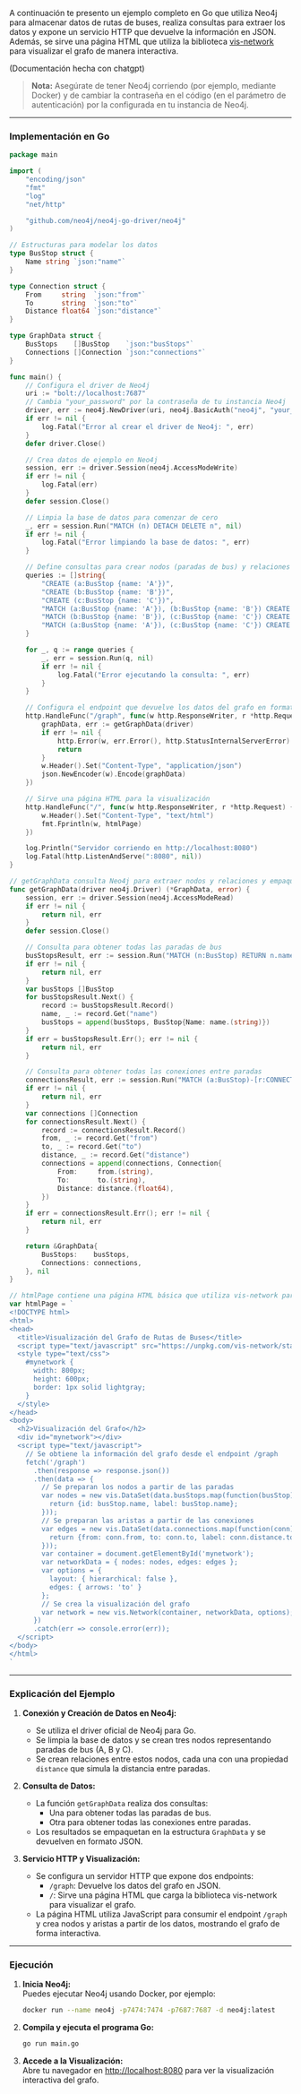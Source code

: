 A continuación te presento un ejemplo completo en Go que utiliza Neo4j para almacenar datos de rutas de buses, realiza consultas para extraer los datos y expone un servicio HTTP que devuelve la información en JSON. Además, se sirve una página HTML que utiliza la biblioteca [vis-network](https://visjs.github.io/vis-network/) para visualizar el grafo de manera interactiva.

(Documentación hecha con chatgpt)

> **Nota:** Asegúrate de tener Neo4j corriendo (por ejemplo, mediante Docker) y de cambiar la contraseña en el código (en el parámetro de autenticación) por la configurada en tu instancia de Neo4j.

---

### Implementación en Go

```go
package main

import (
	"encoding/json"
	"fmt"
	"log"
	"net/http"

	"github.com/neo4j/neo4j-go-driver/neo4j"
)

// Estructuras para modelar los datos
type BusStop struct {
	Name string `json:"name"`
}

type Connection struct {
	From     string  `json:"from"`
	To       string  `json:"to"`
	Distance float64 `json:"distance"`
}

type GraphData struct {
	BusStops    []BusStop    `json:"busStops"`
	Connections []Connection `json:"connections"`
}

func main() {
	// Configura el driver de Neo4j
	uri := "bolt://localhost:7687"
	// Cambia "your_password" por la contraseña de tu instancia Neo4j
	driver, err := neo4j.NewDriver(uri, neo4j.BasicAuth("neo4j", "your_password", ""))
	if err != nil {
		log.Fatal("Error al crear el driver de Neo4j: ", err)
	}
	defer driver.Close()

	// Crea datos de ejemplo en Neo4j
	session, err := driver.Session(neo4j.AccessModeWrite)
	if err != nil {
		log.Fatal(err)
	}
	defer session.Close()

	// Limpia la base de datos para comenzar de cero
	_, err = session.Run("MATCH (n) DETACH DELETE n", nil)
	if err != nil {
		log.Fatal("Error limpiando la base de datos: ", err)
	}

	// Define consultas para crear nodos (paradas de bus) y relaciones (conexiones)
	queries := []string{
		"CREATE (a:BusStop {name: 'A'})",
		"CREATE (b:BusStop {name: 'B'})",
		"CREATE (c:BusStop {name: 'C'})",
		"MATCH (a:BusStop {name: 'A'}), (b:BusStop {name: 'B'}) CREATE (a)-[:CONNECTED_TO {distance: 10}]->(b)",
		"MATCH (b:BusStop {name: 'B'}), (c:BusStop {name: 'C'}) CREATE (b)-[:CONNECTED_TO {distance: 15}]->(c)",
		"MATCH (a:BusStop {name: 'A'}), (c:BusStop {name: 'C'}) CREATE (a)-[:CONNECTED_TO {distance: 25}]->(c)",
	}

	for _, q := range queries {
		_, err = session.Run(q, nil)
		if err != nil {
			log.Fatal("Error ejecutando la consulta: ", err)
		}
	}

	// Configura el endpoint que devuelve los datos del grafo en formato JSON
	http.HandleFunc("/graph", func(w http.ResponseWriter, r *http.Request) {
		graphData, err := getGraphData(driver)
		if err != nil {
			http.Error(w, err.Error(), http.StatusInternalServerError)
			return
		}
		w.Header().Set("Content-Type", "application/json")
		json.NewEncoder(w).Encode(graphData)
	})

	// Sirve una página HTML para la visualización
	http.HandleFunc("/", func(w http.ResponseWriter, r *http.Request) {
		w.Header().Set("Content-Type", "text/html")
		fmt.Fprintln(w, htmlPage)
	})

	log.Println("Servidor corriendo en http://localhost:8080")
	log.Fatal(http.ListenAndServe(":8080", nil))
}

// getGraphData consulta Neo4j para extraer nodos y relaciones y empaqueta los datos en GraphData
func getGraphData(driver neo4j.Driver) (*GraphData, error) {
	session, err := driver.Session(neo4j.AccessModeRead)
	if err != nil {
		return nil, err
	}
	defer session.Close()

	// Consulta para obtener todas las paradas de bus
	busStopsResult, err := session.Run("MATCH (n:BusStop) RETURN n.name AS name", nil)
	if err != nil {
		return nil, err
	}
	var busStops []BusStop
	for busStopsResult.Next() {
		record := busStopsResult.Record()
		name, _ := record.Get("name")
		busStops = append(busStops, BusStop{Name: name.(string)})
	}
	if err = busStopsResult.Err(); err != nil {
		return nil, err
	}

	// Consulta para obtener todas las conexiones entre paradas
	connectionsResult, err := session.Run("MATCH (a:BusStop)-[r:CONNECTED_TO]->(b:BusStop) RETURN a.name AS from, b.name AS to, r.distance AS distance", nil)
	if err != nil {
		return nil, err
	}
	var connections []Connection
	for connectionsResult.Next() {
		record := connectionsResult.Record()
		from, _ := record.Get("from")
		to, _ := record.Get("to")
		distance, _ := record.Get("distance")
		connections = append(connections, Connection{
			From:     from.(string),
			To:       to.(string),
			Distance: distance.(float64),
		})
	}
	if err = connectionsResult.Err(); err != nil {
		return nil, err
	}

	return &GraphData{
		BusStops:    busStops,
		Connections: connections,
	}, nil
}

// htmlPage contiene una página HTML básica que utiliza vis-network para visualizar el grafo
var htmlPage = `
<!DOCTYPE html>
<html>
<head>
  <title>Visualización del Grafo de Rutas de Buses</title>
  <script type="text/javascript" src="https://unpkg.com/vis-network/standalone/umd/vis-network.min.js"></script>
  <style type="text/css">
    #mynetwork {
      width: 800px;
      height: 600px;
      border: 1px solid lightgray;
    }
  </style>
</head>
<body>
  <h2>Visualización del Grafo</h2>
  <div id="mynetwork"></div>
  <script type="text/javascript">
    // Se obtiene la información del grafo desde el endpoint /graph
    fetch('/graph')
      .then(response => response.json())
      .then(data => {
        // Se preparan los nodos a partir de las paradas
        var nodes = new vis.DataSet(data.busStops.map(function(busStop) {
          return {id: busStop.name, label: busStop.name};
        }));
        // Se preparan las aristas a partir de las conexiones
        var edges = new vis.DataSet(data.connections.map(function(conn) {
          return {from: conn.from, to: conn.to, label: conn.distance.toString()};
        }));
        var container = document.getElementById('mynetwork');
        var networkData = { nodes: nodes, edges: edges };
        var options = {
          layout: { hierarchical: false },
          edges: { arrows: 'to' }
        };
        // Se crea la visualización del grafo
        var network = new vis.Network(container, networkData, options);
      })
      .catch(err => console.error(err));
  </script>
</body>
</html>
`
```

---

### Explicación del Ejemplo

1. **Conexión y Creación de Datos en Neo4j:**
   - Se utiliza el driver oficial de Neo4j para Go.
   - Se limpia la base de datos y se crean tres nodos representando paradas de bus (A, B y C).
   - Se crean relaciones entre estos nodos, cada una con una propiedad `distance` que simula la distancia entre paradas.

2. **Consulta de Datos:**
   - La función `getGraphData` realiza dos consultas:
     - Una para obtener todas las paradas de bus.
     - Otra para obtener todas las conexiones entre paradas.
   - Los resultados se empaquetan en la estructura `GraphData` y se devuelven en formato JSON.

3. **Servicio HTTP y Visualización:**
   - Se configura un servidor HTTP que expone dos endpoints:
     - `/graph`: Devuelve los datos del grafo en JSON.
     - `/`: Sirve una página HTML que carga la biblioteca vis-network para visualizar el grafo.
   - La página HTML utiliza JavaScript para consumir el endpoint `/graph` y crea nodos y aristas a partir de los datos, mostrando el grafo de forma interactiva.

---

### Ejecución

1. **Inicia Neo4j:**  
   Puedes ejecutar Neo4j usando Docker, por ejemplo:

   ```bash
   docker run --name neo4j -p7474:7474 -p7687:7687 -d neo4j:latest
   ```

2. **Compila y ejecuta el programa Go:**

   ```bash
   go run main.go
   ```

3. **Accede a la Visualización:**  
   Abre tu navegador en [http://localhost:8080](http://localhost:8080) para ver la visualización interactiva del grafo.
